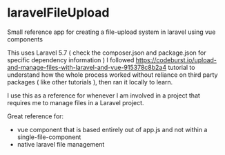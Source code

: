 # laravelFileUpload
Small reference app for creating a file-upload system in laravel using vue components


This uses Laravel 5.7 ( check the composer.json and package.json for specific dependency information )
I followed https://codeburst.io/upload-and-manage-files-with-laravel-and-vue-915378c8b2a4 tutorial to
understand how the whole process worked without reliance on third party packages ( like other tutorials ),
then ran it locally to learn.

I use this as a reference for whenever I am involved in a project that requires me to manage files in a Laravel project.

Great reference for:
- vue component that is based entirely out of app.js and not within a single-file-component
- native laravel file management
